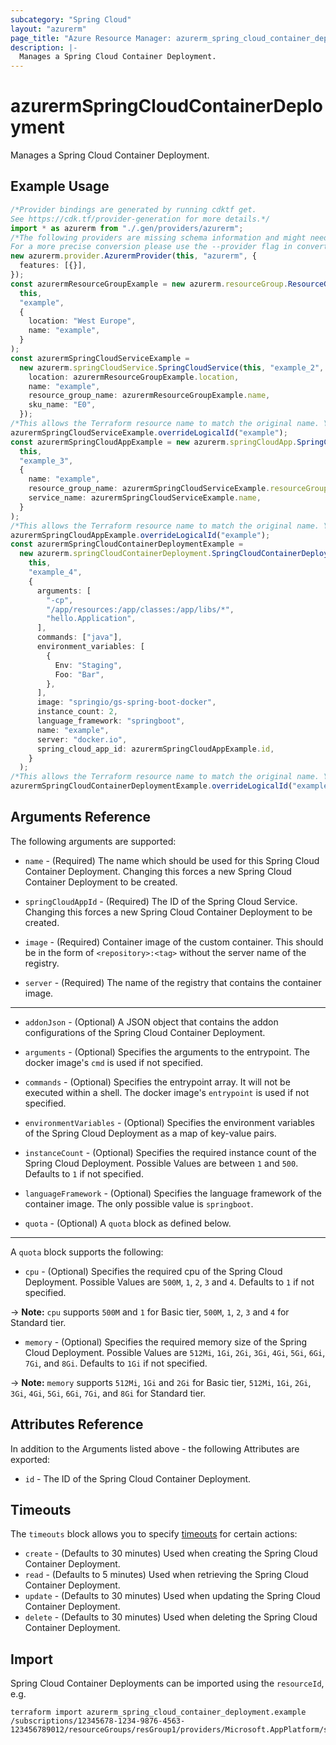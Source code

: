 ```yaml
---
subcategory: "Spring Cloud"
layout: "azurerm"
page_title: "Azure Resource Manager: azurerm_spring_cloud_container_deployment"
description: |-
  Manages a Spring Cloud Container Deployment.
---
```


# azurermSpringCloudContainerDeployment

Manages a Spring Cloud Container Deployment.

## Example Usage

```typescript
/*Provider bindings are generated by running cdktf get.
See https://cdk.tf/provider-generation for more details.*/
import * as azurerm from "./.gen/providers/azurerm";
/*The following providers are missing schema information and might need manual adjustments to synthesize correctly: azurerm.
For a more precise conversion please use the --provider flag in convert.*/
new azurerm.provider.AzurermProvider(this, "azurerm", {
  features: [{}],
});
const azurermResourceGroupExample = new azurerm.resourceGroup.ResourceGroup(
  this,
  "example",
  {
    location: "West Europe",
    name: "example",
  }
);
const azurermSpringCloudServiceExample =
  new azurerm.springCloudService.SpringCloudService(this, "example_2", {
    location: azurermResourceGroupExample.location,
    name: "example",
    resource_group_name: azurermResourceGroupExample.name,
    sku_name: "E0",
  });
/*This allows the Terraform resource name to match the original name. You can remove the call if you don't need them to match.*/
azurermSpringCloudServiceExample.overrideLogicalId("example");
const azurermSpringCloudAppExample = new azurerm.springCloudApp.SpringCloudApp(
  this,
  "example_3",
  {
    name: "example",
    resource_group_name: azurermSpringCloudServiceExample.resourceGroupName,
    service_name: azurermSpringCloudServiceExample.name,
  }
);
/*This allows the Terraform resource name to match the original name. You can remove the call if you don't need them to match.*/
azurermSpringCloudAppExample.overrideLogicalId("example");
const azurermSpringCloudContainerDeploymentExample =
  new azurerm.springCloudContainerDeployment.SpringCloudContainerDeployment(
    this,
    "example_4",
    {
      arguments: [
        "-cp",
        "/app/resources:/app/classes:/app/libs/*",
        "hello.Application",
      ],
      commands: ["java"],
      environment_variables: [
        {
          Env: "Staging",
          Foo: "Bar",
        },
      ],
      image: "springio/gs-spring-boot-docker",
      instance_count: 2,
      language_framework: "springboot",
      name: "example",
      server: "docker.io",
      spring_cloud_app_id: azurermSpringCloudAppExample.id,
    }
  );
/*This allows the Terraform resource name to match the original name. You can remove the call if you don't need them to match.*/
azurermSpringCloudContainerDeploymentExample.overrideLogicalId("example");

```

## Arguments Reference

The following arguments are supported:

*   `name` - (Required) The name which should be used for this Spring Cloud Container Deployment. Changing this forces a new Spring Cloud Container Deployment to be created.

*   `springCloudAppId` - (Required) The ID of the Spring Cloud Service. Changing this forces a new Spring Cloud Container Deployment to be created.

*   `image` - (Required) Container image of the custom container. This should be in the form of `<repository>:<tag>` without the server name of the registry.

*   `server` - (Required) The name of the registry that contains the container image.

***

*   `addonJson` - (Optional) A JSON object that contains the addon configurations of the Spring Cloud Container Deployment.

*   `arguments` - (Optional) Specifies the arguments to the entrypoint. The docker image's `cmd` is used if not specified.

*   `commands` - (Optional) Specifies the entrypoint array. It will not be executed within a shell. The docker image's `entrypoint` is used if not specified.

*   `environmentVariables` - (Optional) Specifies the environment variables of the Spring Cloud Deployment as a map of key-value pairs.

*   `instanceCount` - (Optional) Specifies the required instance count of the Spring Cloud Deployment. Possible Values are between `1` and `500`. Defaults to `1` if not specified.

*   `languageFramework` - (Optional) Specifies the language framework of the container image. The only possible value is `springboot`.

*   `quota` - (Optional) A `quota` block as defined below.

***

A `quota` block supports the following:

* `cpu` - (Optional) Specifies the required cpu of the Spring Cloud Deployment. Possible Values are `500M`, `1`, `2`, `3` and `4`. Defaults to `1` if not specified.

\-> **Note:** `cpu` supports `500M` and `1` for Basic tier, `500M`, `1`, `2`, `3` and `4` for Standard tier.

* `memory` - (Optional) Specifies the required memory size of the Spring Cloud Deployment. Possible Values are `512Mi`, `1Gi`, `2Gi`, `3Gi`, `4Gi`, `5Gi`, `6Gi`, `7Gi`, and `8Gi`. Defaults to `1Gi` if not specified.

\-> **Note:** `memory` supports `512Mi`, `1Gi` and `2Gi` for Basic tier, `512Mi`, `1Gi`, `2Gi`, `3Gi`, `4Gi`, `5Gi`, `6Gi`, `7Gi`, and `8Gi` for Standard tier.

## Attributes Reference

In addition to the Arguments listed above - the following Attributes are exported:

* `id` - The ID of the Spring Cloud Container Deployment.

## Timeouts

The `timeouts` block allows you to specify [timeouts](https://www.terraform.io/language/resources/syntax#operation-timeouts) for certain actions:

* `create` - (Defaults to 30 minutes) Used when creating the Spring Cloud Container Deployment.
* `read` - (Defaults to 5 minutes) Used when retrieving the Spring Cloud Container Deployment.
* `update` - (Defaults to 30 minutes) Used when updating the Spring Cloud Container Deployment.
* `delete` - (Defaults to 30 minutes) Used when deleting the Spring Cloud Container Deployment.

## Import

Spring Cloud Container Deployments can be imported using the `resourceId`, e.g.

```console
terraform import azurerm_spring_cloud_container_deployment.example /subscriptions/12345678-1234-9876-4563-123456789012/resourceGroups/resGroup1/providers/Microsoft.AppPlatform/spring/spring1/apps/app1/deployments/deploy1
```
